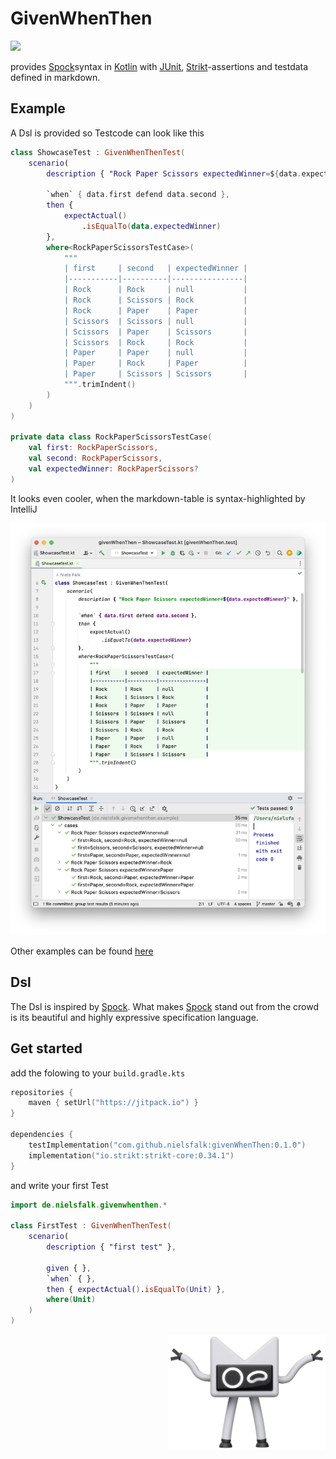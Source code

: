 # GivenWhenThen

[![](https://jitpack.io/v/nielsfalk/givenWhenThen.svg)](https://jitpack.io/#nielsfalk/givenWhenThen)


provides [Spock](https://spockframework.org/)syntax in [Kotlin](https://kotlinlang.org/) with [JUnit](https://junit.org/junit5/), [Strikt](https://strikt.io/)-assertions and testdata defined in markdown.


## Example

A Dsl is provided so Testcode can look like this

```kotlin
class ShowcaseTest : GivenWhenThenTest(
    scenario(
        description { "Rock Paper Scissors expectedWinner=${data.expectedWinner}" },

        `when` { data.first defend data.second },
        then {
            expectActual()
                .isEqualTo(data.expectedWinner)
        },
        where<RockPaperScissorsTestCase>(
            """
            | first     | second   | expectedWinner |
            |-----------|----------|----------------|
            | Rock      | Rock     | null           |
            | Rock      | Scissors | Rock           |
            | Rock      | Paper    | Paper          |
            | Scissors  | Scissors | null           |
            | Scissors  | Paper    | Scissors       |
            | Scissors  | Rock     | Rock           |
            | Paper     | Paper    | null           |
            | Paper     | Rock     | Paper          |
            | Paper     | Scissors | Scissors       |
            """.trimIndent()
        )
    )
)

private data class RockPaperScissorsTestCase(
    val first: RockPaperScissors,
    val second: RockPaperScissors,
    val expectedWinner: RockPaperScissors?
)
```

It looks even cooler, when the markdown-table is syntax-highlighted by IntelliJ

![IntelliJ screenshot](screenshotShowcase.png "Title")

Other examples can be found [here](https://github.com/nielsfalk/givenWhenThen/tree/master/src/test/kotlin/de/nielsfalk/givenwhenthen/example)


## Dsl

The Dsl is inspired by [Spock](https://spockframework.org/).
What makes [Spock](https://spockframework.org/) stand out from the crowd is its beautiful and highly expressive specification language.


## Get started

add the folowing to your ```build.gradle.kts```

```kotlin
repositories {
    maven { setUrl("https://jitpack.io") }
}

dependencies {
    testImplementation("com.github.nielsfalk:givenWhenThen:0.1.0")
    implementation("io.strikt:strikt-core:0.34.1")
}
```

and write your first Test

```kotlin
import de.nielsfalk.givenwhenthen.*

class FirstTest : GivenWhenThenTest(
    scenario(
        description { "first test" },

        given { },
        `when` { },
        then { expectActual().isEqualTo(Unit) },
        where(Unit)
    )
)
```

[<div align="right"><img src="KotlinMascot.png" width="50%" /></div>](KotlinMascot.png)
